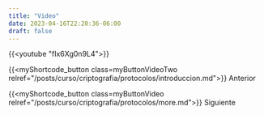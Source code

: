 ```yaml
---
title: "Video"
date: 2023-04-16T22:20:36-06:00
draft: false
---
```


{{<youtube "fIx6Xg0n9L4">}}

{{<myShortcode_button class=myButtonVideoTwo relref="/posts/curso/criptografia/protocolos/introduccion.md">}} Anterior

{{<myShortcode_button class=myButtonVideo relref="/posts/curso/criptografia/protocolos/more.md">}} Siguiente